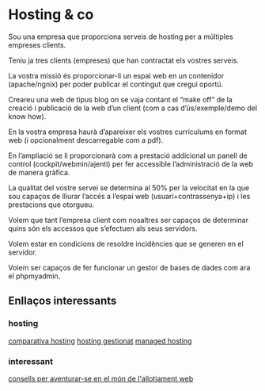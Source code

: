 # Hosting & co

Sou una empresa que proporciona serveis de hosting per a múltiples empreses clients. 

Teniu ja tres clients (empreses) que han contractat els vostres serveis.

La vostra missió és proporcionar-li un espai web en un contenidor (apache/ngnix) per poder publicar el contingut que cregui oportú. 

Creareu una web de tipus blog on se vaja contant el “make off” de la creació i publicació de la web d’un client (com a cas d’ús/exemple/demo del know how). 

En la vostra empresa haurà d’apareixer els vostres currículums en format web (i opcionalment descarregable com a pdf). 

En l’ampliació se li proporcionarà com a prestació addicional un panell de control (cockpit/webmin/ajenti) per fer accessible l’administració de la web de manera gràfica. 

La qualitat del vostre servei se determina al 50% per la velocitat en la que sou capaços de lliurar l’accés a l’espai web (usuari+contrassenya+ip) i les prestacions que otorgueu. 

Volem que tant l’empresa client com nosaltres ser capaços de determinar quins són els accessos que s’efectuen als seus servidors. 

Volem estar en condicions de resoldre incidències que se generen en el servidor. 

Volem ser capaços de fer funcionar un gestor de bases de dades com ara el phpmyadmin.

## Enllaços interessants
###  hosting
[comparativa hosting](https://www.comparahosting.com/p/que-es-hosting/) 
[hosting gestionat](https://www.claranet.es/hosting-gestionado) 
[managed hosting](https://www.liquidweb.com/managed-hosting/) 
###  interessant
[consells per aventurar-se en el món de l'allotjament web](https://www.proxadmin.es/blog/empezando-un-negocio-de-hosting/#more-15)

